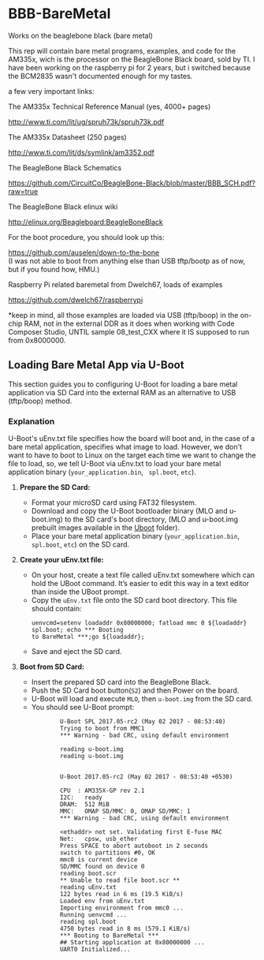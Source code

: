 BBB-BareMetal
===============

Works on the beaglebone black (bare metal)


This rep will contain bare metal programs, examples, and code for the AM335x, wich is the processor on the BeagleBone Black board, sold by TI. I have been working on the raspberry pi for 2 years, but i switched because the BCM2835 wasn't documented enough for my tastes. 

a few very important links:

The AM335x Technical Reference Manual (yes, 4000+ pages) 

http://www.ti.com/lit/ug/spruh73k/spruh73k.pdf

The AM335x Datasheet (250 pages) 

http://www.ti.com/lit/ds/symlink/am3352.pdf

The BeagleBone Black Schematics 

https://github.com/CircuitCo/BeagleBone-Black/blob/master/BBB_SCH.pdf?raw=true

The BeagleBone Black elinux wiki 

http://elinux.org/Beagleboard:BeagleBoneBlack

For the boot procedure, you should look up this: 

https://github.com/auselen/down-to-the-bone  
(I was not able to boot from anything else than USB tftp/bootp as of now, but if you found how, HMU.)

Raspberry Pi related baremetal from Dwelch67, loads of examples 

https://github.com/dwelch67/raspberrypi


*keep in mind, all those examples are loaded via USB (tftp/boop) in the on-chip RAM, not in the external DDR as it does when working with Code Composer Studio, UNTIL sample 08_test_CXX where it IS supposed to run from 0x8000000.

## Loading Bare Metal App via U-Boot
This section guides you to configuring U-Boot for loading a bare metal application via SD Card into the external RAM as an alternative to USB (tftp/boop) method.

### Explanation
U-Boot's uEnv.txt file specifies how the board will boot and, in the case of a bare metal 
application, specifies what image to load. However, we don't want to have to 
boot to Linux on the target each time we want to change the file to load, so, we tell U-Boot via uEnv.txt 
to load your bare metal application binary (`your_application.bin`, ` spl.boot`, `etc`).

1. **Prepare the SD Card:**
   - Format your microSD card using FAT32 filesystem.
   - Download and copy the U-Boot bootloader binary (MLO and u-boot.img) to the SD card's boot directory,
       (MLO and u-boot.img prebuilt images available in the [Uboot](Uboot) folder).
   - Place your bare metal application binary (`your_application.bin`, ` spl.boot`, `etc`) on the SD card.

2. **Create your uEnv.txt file:**
   - On your host, create a text file called uEnv.txt somewhere which can hold the UBoot command. It’s easier
     to edit this way in a text editor than inside the UBoot prompt.
   - Copy the `uEnv.txt` file onto the SD card boot directory. This file should contain:
     ```
     uenvcmd=setenv loadaddr 0x80000000; fatload mmc 0 ${loadaddr} spl.boot; echo *** Booting 
     to BareMetal ***;go ${loadaddr};
     ```
   - Save and eject the SD card.

3. **Boot from SD Card:**
   - Insert the prepared SD card into the BeagleBone Black.
   - Push the SD Card boot button(`S2`) and then Power on the board.
   - U-Boot will load and execute `MLO`, then `u-boot.img` from the SD card.
   - You should see U-Boot prompt:
     ```
             U-Boot SPL 2017.05-rc2 (May 02 2017 - 08:53:40)
             Trying to boot from MMC1
             *** Warning - bad CRC, using default environment
         
             reading u-boot.img
             reading u-boot.img
         
         
             U-Boot 2017.05-rc2 (May 02 2017 - 08:53:40 +0530)
         
             CPU  : AM335X-GP rev 2.1
             I2C:   ready
             DRAM:  512 MiB
             MMC:   OMAP SD/MMC: 0, OMAP SD/MMC: 1
             *** Warning - bad CRC, using default environment
         
             <ethaddr> not set. Validating first E-fuse MAC
             Net:   cpsw, usb_ether
             Press SPACE to abort autoboot in 2 seconds
             switch to partitions #0, OK
             mmc0 is current device
             SD/MMC found on device 0
             reading boot.scr
             ** Unable to read file boot.scr **
             reading uEnv.txt
             122 bytes read in 6 ms (19.5 KiB/s)
             Loaded env from uEnv.txt
             Importing environment from mmc0 ...
             Running uenvcmd ...
             reading spl.boot
             4750 bytes read in 8 ms (579.1 KiB/s)
             *** Booting to BareMetal ***
             ## Starting application at 0x80000000 ...
             UART0 Initialized...
     ```

     
